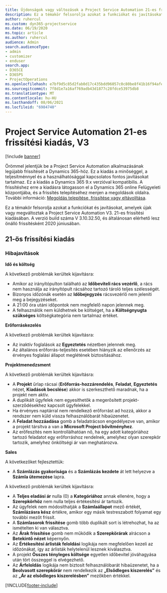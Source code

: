 ```yaml
---
title: Újdonságok vagy változások a Project Service Automation 21-es frissítési kiadásának V3 változatában
description: Ez a témakör felsorolja azokat a funkciókat és javításokat, amelyek elérhetők a Project Service Automation V3. 21-os frissítési kiadásában.
author: ruhercul
ms.custom: dyn365-projectservice
ms.date: 06/19/2020
ms.topic: article
ms.author: ruhercul
audience: Admin
search.audienceType:
- admin
- customizer
- enduser
search.app:
- D365CE
- D365PS
- ProjectOperations
ms.openlocfilehash: e7bf9d5c85d2fab0d17c435bdd96057c0c80be8f41b16f94afe6b1f554e7a9fe
ms.sourcegitcommit: 7f8d1e7a16af769adb43d1877c28fdce53975db8
ms.translationtype: MT
ms.contentlocale: hu-HU
ms.lasthandoff: 08/06/2021
ms.locfileid: "6984740"
---
```

# <a name="project-service-automation-update-release-21-v3"></a>Project Service Automation 21-es frissítési kiadás, V3

[!include [banner](../includes/psa-now-project-operations.md)]

Örömmel jelentjük be a Project Service Automation alkalmazásának legújabb frissítését a Dynamics 365-höz. Ez a kiadás a minőséggel, a teljesítménnyel és a használhatósággal kapcsolatos fontos javításokat tartalmaz. Ez a kiadás a Dynamics 365 9.x verzióval kompatibilis. A frissítéshez erre a kiadásra látogasson el a Dynamics 365 online Felügyeleti központjába, és a frissítés telepítéséhez menjen a megoldások oldalra. További információ: [Megoldás telepítése, frissítése vagy eltávolítása](/power-platform/admin/install-remove-preferred-solution).

Ez a témakör felsorolja azokat a funkciókat és javításokat, amelyek újak vagy megváltoztak a Project Service Automation V3. 21-es frissítési kiadásában. A verzió build száma V 3.10.32.50, és általánosan elérhető lesz önálló frissítésként 2020 júniusában.

## <a name="update-release-21"></a>21-ös frissítési kiadás

### <a name="bug-fixes"></a>Hibajavítások

**Idő és költség**

A következő problémák kerültek kijavításra:

- Amikor az irányítópulton található az **Időbeviteli rács vezérlő**, a rács nem használja az irányítópult rácsához tartozó tároló teljes szélességét.
- Bizonyos időzónák esetén az **Időbejegyzés** rácsvezérlő nem jeleníti meg a bejegyzéseket.
- A 21:00 óra utáni időpontok nem megfelelő napon jelennek meg.
- A felhasználók nem küldhetnek be költséget, ha a **Költségnyugta szükséges** költségkategória nem tartalmaz értéket.

**Erőforráskezelés**

A következő problémák kerültek kijavításra:

- Az inaktív foglalások az **Egyeztetés** nézetben jelennek meg.
- Az általános erőforrás-teljesítés esetében hiányzik az ellenőrzés az érvényes foglalási állapot meglétének biztosításához.

**Projektmenedzsment**

A következő problémák kerültek kijavításra:

- A **Projekt** űrlap rácsai (**Erőforrás-hozzárendelés**, **Feladat**, **Egyeztetés** nézet, **Kiadások becslése**) akkor is szerkeszthető maradnak, ha a projekt nem aktív.
- A duplikált ügyfelek nem egyesíthetők a megerősített projekt-szerződésekhez kapcsolt ügyfelekkel.
- Ha érvényes naptárral nem rendelkező erőforrást ad hozzá, akkor a rendszer nem küld vissza felhasználóbarát hibaüzenetet.
- A **Feladat hozzáadása** gomb a feladatrácson engedélyezve van, amikor a projekt társítva a van a **Microsoft Project bővítményhez**.
- Az erőfeszítés nem kontrollálhatóan nő, ha egy adott kategóriához tartozó feladatot egy erőforráshoz rendelnek, amelyhez olyan szerepkör tartozik, amelyhez önköltségi ár van meghatározva.

**Sales**

A következőket fejlesztettük:

- A **Számlázás gyakorisága** és a **Számlázás kezdete** át lett helyezve a **Számla ütemezése** lapra.

A következő problémák kerültek kijavításra:

- A **Teljes eladási ár** nulla (0) a **Kategóriához** annak ellenére, hogy a **Szerepkörhöz** nem nulla teljes értékesítési ár tartozik.
- Az ügyfelek nem módosíthatják a **Számlaállapot** mező értékét, **Számlázásra kész** értékre, amikor egy másik testreszabott folyamat egy további mezőt frissít.
- A **Számlasorok frissítése** gomb több duplikált sort is létrehozhat, ha az ismételten ki van választva.
- Az **Árak frissítése** gomb nem működik a **Szerepkörárak** alrácson a **Betekintő nézet** képernyőn.
- Az **Értékesítési árlisták feloldási** logikája nem megfelelően kezeli az időzónákat, így az árlisták helytelenül lesznek kiválasztva.
- A projekt **Összes tényleges költsége** egyetlen időbevitel jóváhagyása után tört összeggel is elvégezhető.
- Az **Árfeloldás** logikája nem biztosít felhasználóbarát hibaüzenetet, ha a **Beolvasott szerepkörár** nem rendelkezik az **„Elsődleges kiszerelés”** és az **„Ár az elsődleges kiszerelésben”** mezőkben értékkel.


[!INCLUDE[footer-include](../includes/footer-banner.md)]